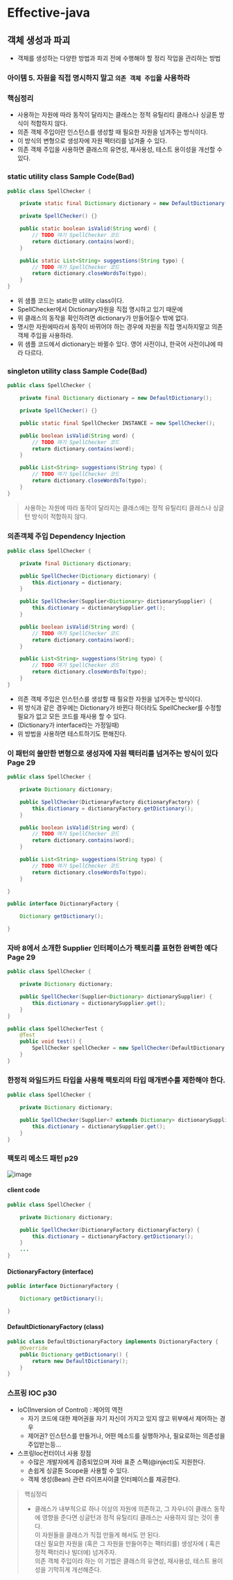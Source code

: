 # Effective-java
## 객체 생성과 파괴
* 객체를 생성하는 다양한 방법과 파괴 전에 수행해야 할 정리 작업을 관리하는 방법

### 아이템 5. 자원을 직접 명시하지 말고 `의존 객체 주입`을 사용하라

### 핵심정리
* 사용하는 자원에 따라 동작이 달라지는 클래스는 정적 유틸리티 클래스나 싱글톤 방식이 적합하지 않다.
* 의존 객체 주입이란 인스턴스를 생성할 때 필요한 자원을 넘겨주는 방식이다.
* 이 방식의 변형으로 생성자에 자원 팩터리를 넘겨줄 수 있다.
* 의존 객체 주입을 사용하면 클래스의 유연성, 재사용성, 테스트 용이성을 개선할 수 있다.

### static utility class Sample Code(Bad)
```java
public class SpellChecker {

    private static final Dictionary dictionary = new DefaultDictionary();

    private SpellChecker() {}

    public static boolean isValid(String word) {
        // TODO 여기 SpellChecker 코드
        return dictionary.contains(word);
    }

    public static List<String> suggestions(String typo) {
        // TODO 여기 SpellChecker 코드
        return dictionary.closeWordsTo(typo);
    }
}
``` 
* 위 샘플 코드는 static한 utility class이다.
* SpellChecker에서 Dictionary자원을 직접 명시하고 있기 때문에
* 위 클래스의 동작을 확인하려면 dictionary가 만들어질수 밖에 없다.
* 명시한 자원에따라서 동작이 바뀌어야 하는 경우에 자원을 직접 명시하지말고 의존 객체 주입을 사용하라.
* 위 샘플 코드에서 dictionary는 바뀔수 있다. 영어 사전이냐, 한국어 사전이냐에 따라 다르다.

### singleton utility class Sample Code(Bad)
```java
public class SpellChecker {

    private final Dictionary dictionary = new DefaultDictionary();

    private SpellChecker() {}

    public static final SpellChecker INSTANCE = new SpellChecker();

    public boolean isValid(String word) {
        // TODO 여기 SpellChecker 코드
        return dictionary.contains(word);
    }

    public List<String> suggestions(String typo) {
        // TODO 여기 SpellChecker 코드
        return dictionary.closeWordsTo(typo);
    }
}
```

> 사용하는 자원에 따라 동작이 달라지는 클래스에는 정적 유틸리티 클래스나 싱글턴 방식이 적합하지 않다.
> 

### 의존객체 주입 Dependency Injection
```java
public class SpellChecker {

    private final Dictionary dictionary;

    public SpellChecker(Dictionary dictionary) {
        this.dictionary = dictionary;
    }

    public SpellChecker(Supplier<Dictionary> dictionarySupplier) {
        this.dictionary = dictionarySupplier.get();
    }

    public boolean isValid(String word) {
        // TODO 여기 SpellChecker 코드
        return dictionary.contains(word);
    }

    public List<String> suggestions(String typo) {
        // TODO 여기 SpellChecker 코드
        return dictionary.closeWordsTo(typo);
    }
}
```
* 의존 객체 주입은 인스턴스를 생성할 때 필요한 자원을 넘겨주는 방식이다.
* 위 방식과 같은 경우에는 Dictionary가 바뀐다 하더라도 SpellChecker를 수정할 필요가 없고 모든 코드를 재사용 할 수 있다.
* (Dictionary가 interface라는 가정일때)
* 위 방법을 사용하면 테스트하기도 편해진다.


### 이 패턴의 쓸만한 변형으로 생성자에 자원 팩터리를 넘겨주는 방식이 있다 Page 29
```java
public class SpellChecker {

    private Dictionary dictionary;

    public SpellChecker(DictionaryFactory dictionaryFactory) {
        this.dictionary = dictionaryFactory.getDictionary();
    }

    public boolean isValid(String word) {
        // TODO 여기 SpellChecker 코드
        return dictionary.contains(word);
    }

    public List<String> suggestions(String typo) {
        // TODO 여기 SpellChecker 코드
        return dictionary.closeWordsTo(typo);
    }

}
```
```java
public interface DictionaryFactory {

    Dictionary getDictionary();

}
```

### 자바 8에서 소개한 Supplier<T> 인터페이스가 팩토리를 표현한 완벽한 예다 Page 29
```java
public class SpellChecker {

	private Dictionary dictionary;

	public SpellChecker(Supplier<Dictionary> dictionarySupplier) {
		this.dictionary = dictionarySupplier.get();
	}
}
```
```java
public class SpellCheckerTest {
    @Test
    public void test() {
        SpellChecker spellChecker = new SpellChecker(DefaultDictionary::new);
    }
}
```

### 한정적 와일드카드 타입을 사용해 팩토리의 타입 매개변수를 제한해야 한다.
```java
public class SpellChecker {

	private Dictionary dictionary;

	public SpellChecker(Supplier<? extends Dictionary> dictionarySupplier) {
		this.dictionary = dictionarySupplier.get();
	}
}
```

### 팩토리 메소드 패턴 p29
![image](https://user-images.githubusercontent.com/60100532/190903173-7ec46333-296f-41b2-ae55-c505463cb130.png)
#### client code
```java
public class SpellChecker {

    private Dictionary dictionary;

    public SpellChecker(DictionaryFactory dictionaryFactory) {
        this.dictionary = dictionaryFactory.getDictionary();
    }
    ...
}
```
#### DictionaryFactory (interface)
```java
public interface DictionaryFactory {

    Dictionary getDictionary();

}
```
#### DefaultDictionaryFactory (class)
```java
public class DefaultDictionaryFactory implements DictionaryFactory {
    @Override
    public Dictionary getDictionary() {
        return new DefaultDictionary();
    }
}
```

### 스프링 IOC p30
* IoC(Inversion of Control) : 제어의 역전
  * 자기 코드에 대한 제어권을 자기 자신이 가지고 있지 않고 위부에서 제어하는 경우
  * 제어권? 인스턴스를 만들거나, 어떤 메소드를 실행하거나, 필요로하는 의존성을 주입받는등...
* 스프링Ioc컨터이너 사용 장점
  * 수많은 개발자에게 검증되었으며 자바 표준 스팩(@inject)도 지원한다.
  * 손쉽게 싱글톤 Scope을 사용할 수 있다.
  * 객체 생성(Bean) 관련 라이프사이클 인터페이스를 제공한다.

> 핵심정리
> * 클래스가 내부적으로 하나 이상의 자원에 의존하고, 그 자우너이 클래스 동작에 영향을 준다면 싱글턴과 정적 유틸리티 클래스는 사용하지 않는 것이 좋다.  
>   이 자원들을 클래스가 직접 만들게 해서도 안 된다.  
>   대신 필요한 자원을 (혹은 그 자원을 만들어주는 팩터리를) 생성자에 ( 혹은 정적 팩터리나 빌더에) 넘겨주자.  
>   의존 객체 주입이라 하는 이 기법은 클래스의 유연성, 재사용성, 테스트 용이성을 기막히게 개선해준다.